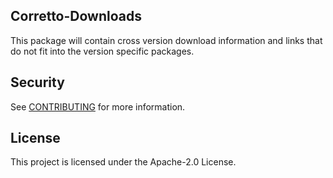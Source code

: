 ## Corretto-Downloads

This package will contain cross version download information and links that do not fit into the version specific packages.

## Security

See [CONTRIBUTING](CONTRIBUTING.md#security-issue-notifications) for more information.

## License

This project is licensed under the Apache-2.0 License.

